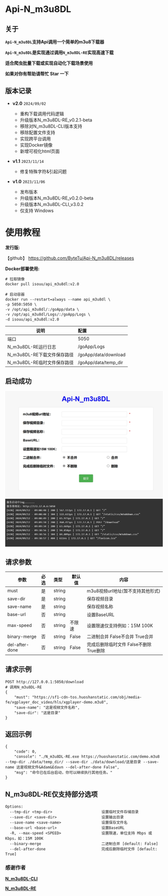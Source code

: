# Api-N_m3u8DL

## 关于

**`Api-N_m3u8DL`支持Api调用一个简单的m3u8下载器**

**`Api-N_m3u8DL`是实现通过调用`N_m3u8DL-RE`实现高速下载**

**适合爬虫批量下载或实现自动化下载场景使用**

**如果对你有帮助请帮忙 Star 一下**

## 版本记录

- **v2.0** `2024/09/02`
    - 重构下载调用代码逻辑
    - 升级版本N_m3u8DL-RE_v0.2.1-beta
    - 移除对N_m3u8DL-CLI版本支持
    - 移除配置文件支持
    - 实现跨平台调用
    - 实现Docker镜像
    - 新增可视化html页面

- **v1.1** `2023/11/14`
    - 修复特殊字符&引起问题

- **v1.0** `2023/11/06`
    - 发布版本
    - 升级版本N_m3u8DL-RE_v0.2.0-beta
    - 升级版本N_m3u8DL-CLI_v3.0.2
    - 仅支持 Windows

# 使用教程

**发行版:**

【github】 https://github.com/ByteTu/Api-N_m3u8DL/releases

**Docker部署使用:**

``` shell
# 拉取镜像
docker pull isouu/api_m3u8dl:v2.0

# 启动容器
docker run --restart=always --name api_m3u8dl \
-p 5050:5050 \
-v /opt/api_m3u8dl/:/goApp/data \
-v /opt/api_m3u8dl/Logs/:/goApp/Logs \
-d isouu/api_m3u8dl:v2.0
``` 

| 说明                  | 配置                   | 
|---------------------|:---------------------| 
| 端口                  | 5050                 |  
| N_m3u8DL-RE运行日志     | /goApp/Logs          | 
| N_m3u8DL-RE下载文件保存路径 | /goApp/data/download | 
| N_m3u8DL-RE临时文件保存路径 | /goApp/data/temp_dir | 

## 启动成功

![图片](/Img/001.png "首页")
![图片](/Img/002.png "运行状态")

## 请求参数

| 参数             | 必选 | 类型     | 默认值   | 内容                        |
|----------------|:---|:-------|-------|---------------------------|
| must           | 是  | string |       | m3u8视频url地址(暂不支持其他形式)     |
| save-dir       | 是  | string |       | 保存视频目录                    |
| save-name      | 是  | string |       | 保存视频名称                    |
| base-url       | 否  | string |       | 设置BaseURL                 |
| max-speed      | 否  | string | 不限速   | 设置限速仅支持例如：15M 100K        |
| binary-merge   | 否  | string | False | 二进制合并 False不合并 True合并     |
| del-after-done | 否  | string | False | 完成后删除临时文件 False不删除 True删除 |

## 请求示例

``` 
POST http://127.0.0.1:5050/download
# 调用N_m3u8DL-RE
{
    "must": "https://sf1-cdn-tos.huoshanstatic.com/obj/media-fe/xgplayer_doc_video/hls/xgplayer-demo.m3u8",
    "save-name": "这是视频文件名称",
    "save-dir": "这是目录"
}
```

## 返回示例

``` 
{
    "code": 0,
    "console": "./N_m3u8DL-RE.exe https://huoshanstatic.com/demo.m3u8 --tmp-dir ./data/temp_dir/ --save-dir ./data/download/这是目录 --save-name 这是视频文件&Adam&Edavn --del-after-done False",
    "msg": "命令已在后台启动，你可以继续执行其他任务。"
}
```

## N_m3u8DL-RE仅支持部分选项

```
Options:
  --tmp-dir <tmp-dir>                      设置临时文件存储目录
  --save-dir <save-dir>                    设置输出目录
  --save-name <save-name>                  设置保存文件名
  --base-url <base-url>                    设置BaseURL
  -R, --max-speed <SPEED>                  设置限速，单位支持 Mbps 或 Kbps，如：15M 100K
  --binary-merge                           二进制合并 [default: False]
  --del-after-done                         完成后删除临时文件 [default: True]
```

### 感谢作者

**[N_m3u8DL-CLI](https://github.com/nilaoda/N_m3u8DL-CLI)**

**[N_m3u8DL-RE](https://github.com/nilaoda/N_m3u8DL-RE)**
